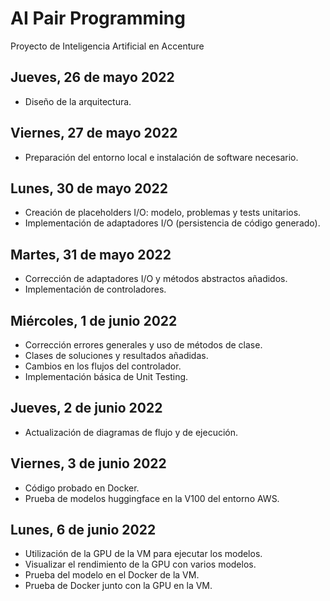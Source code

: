 # AI Pair Programming

Proyecto de Inteligencia Artificial en Accenture

## Jueves, 26 de mayo 2022

- Diseño de la arquitectura.

## Viernes, 27 de mayo 2022

- Preparación del entorno local e instalación de software necesario.

## Lunes, 30 de mayo 2022

- Creación de placeholders I/O: modelo, problemas y tests unitarios.
- Implementación de adaptadores I/O (persistencia de código generado).

## Martes, 31 de mayo 2022

- Corrección de adaptadores I/O y métodos abstractos añadidos.
- Implementación de controladores.

## Miércoles, 1 de junio 2022

- Corrección errores generales y uso de métodos de clase.
- Clases de soluciones y resultados añadidas.
- Cambios en los flujos del controlador.
- Implementación básica de Unit Testing.

## Jueves, 2 de junio 2022

- Actualización de diagramas de flujo y de ejecución.

## Viernes, 3 de junio 2022

- Código probado en Docker.
- Prueba de modelos huggingface en la V100 del entorno AWS.

## Lunes, 6 de junio 2022

- Utilización de la GPU de la VM para ejecutar los modelos.
- Visualizar el rendimiento de la GPU con varios modelos.
- Prueba del modelo en el Docker de la VM.
- Prueba de Docker junto con la GPU en la VM.